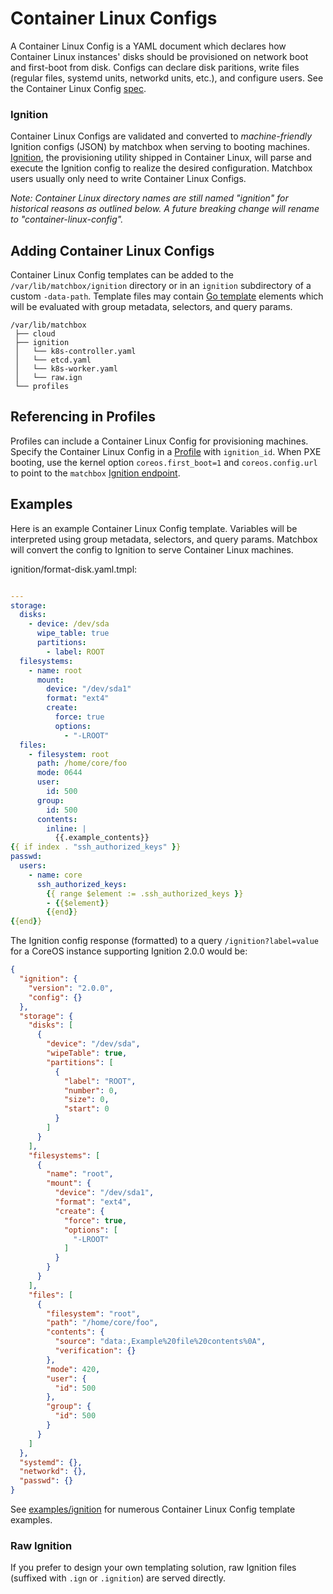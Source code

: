 # Container Linux Configs

A Container Linux Config is a YAML document which declares how Container Linux instances' disks should be provisioned on network boot and first-boot from disk. Configs can declare disk paritions, write files (regular files, systemd units, networkd units, etc.), and configure users. See the Container Linux Config [spec](https://coreos.com/os/docs/latest/configuration.html).

### Ignition

Container Linux Configs are validated and converted to *machine-friendly* Ignition configs (JSON) by matchbox when serving to booting machines. [Ignition](https://coreos.com/ignition/docs/latest/), the provisioning utility shipped in Container Linux, will parse and execute the Ignition config to realize the desired configuration. Matchbox users usually only need to write Container Linux Configs.

*Note: Container Linux directory names are still named "ignition" for historical reasons as outlined below. A future breaking change will rename to "container-linux-config".*

## Adding Container Linux Configs

Container Linux Config templates can be added to the `/var/lib/matchbox/ignition` directory or in an `ignition` subdirectory of a custom `-data-path`. Template files may contain [Go template](https://golang.org/pkg/text/template/) elements which will be evaluated with group metadata, selectors, and query params.

```
/var/lib/matchbox
 ├── cloud
 ├── ignition
 │   └── k8s-controller.yaml
 │   └── etcd.yaml
 │   └── k8s-worker.yaml
 │   └── raw.ign
 └── profiles
```

## Referencing in Profiles

Profiles can include a Container Linux Config for provisioning machines. Specify the Container Linux Config in a [Profile](matchbox.md#profiles) with `ignition_id`. When PXE booting, use the kernel option `coreos.first_boot=1` and `coreos.config.url` to point to the `matchbox` [Ignition endpoint](api.md#ignition-config).

## Examples

Here is an example Container Linux Config template. Variables will be interpreted using group metadata, selectors, and query params. Matchbox will convert the config to Ignition to serve Container Linux machines.

ignition/format-disk.yaml.tmpl:

<!-- {% raw %} -->
```yaml

---
storage:
  disks:
    - device: /dev/sda
      wipe_table: true
      partitions:
        - label: ROOT
  filesystems:
    - name: root
      mount:
        device: "/dev/sda1"
        format: "ext4"
        create:
          force: true
          options:
            - "-LROOT"
  files:
    - filesystem: root
      path: /home/core/foo
      mode: 0644
      user:
        id: 500
      group:
        id: 500
      contents:
        inline: |
          {{.example_contents}}
{{ if index . "ssh_authorized_keys" }}
passwd:
  users:
    - name: core
      ssh_authorized_keys:
        {{ range $element := .ssh_authorized_keys }}
        - {{$element}}
        {{end}}
{{end}}
```
<!-- {% endraw %} -->

The Ignition config response (formatted) to a query `/ignition?label=value` for a CoreOS instance supporting Ignition 2.0.0 would be:

```json
{
  "ignition": {
    "version": "2.0.0",
    "config": {}
  },
  "storage": {
    "disks": [
      {
        "device": "/dev/sda",
        "wipeTable": true,
        "partitions": [
          {
            "label": "ROOT",
            "number": 0,
            "size": 0,
            "start": 0
          }
        ]
      }
    ],
    "filesystems": [
      {
        "name": "root",
        "mount": {
          "device": "/dev/sda1",
          "format": "ext4",
          "create": {
            "force": true,
            "options": [
              "-LROOT"
            ]
          }
        }
      }
    ],
    "files": [
      {
        "filesystem": "root",
        "path": "/home/core/foo",
        "contents": {
          "source": "data:,Example%20file%20contents%0A",
          "verification": {}
        },
        "mode": 420,
        "user": {
          "id": 500
        },
        "group": {
          "id": 500
        }
      }
    ]
  },
  "systemd": {},
  "networkd": {},
  "passwd": {}
}
```

See [examples/ignition](../examples/ignition) for numerous Container Linux Config template examples.

### Raw Ignition

If you prefer to design your own templating solution, raw Ignition files (suffixed with `.ign` or `.ignition`) are served directly.
